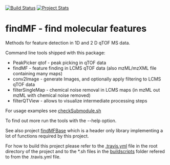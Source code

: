 [![Build Status](https://travis-ci.org/findMF/findMFHCS.svg?branch=master)](https://travis-ci.org/findMF/findMFHCS) [![Project Stats](https://www.ohloh.net/p/findMFHCS/widgets/project_thin_badge.gif)](https://www.ohloh.net/p/findMFHCS)

findMF - find molecular features
==
Methods for feature detection in 1D and 2 D qTOF MS data.

Command line tools shipped with this package:
- PeakPicker qtof - peak picking in qTOF data
- findMF - feature finding in LCMS qTOF data (also mzML/mzXML file containing many maps)
- conv2Image - generate Images, and optionally apply filtering to LCMS qTOF data
- filterSingleMap - chemical noise removal in LCMS maps (in mzML out mzML with chemical noise removed)
- filterQTView - allows to visualize intermediate processing steps

For usage examples see [checkSubmodule.sh](https://github.com/findMF/findMFHCS/blob/master/scripts/test/checkSubmodule.sh)

To find out more run the tools with the --help option.


See also project [findMFBase](https://github.com/findMF/findMFBase) which is a header only library implementing a lot of functions required by this project.

For how to build this project please refer to the [.travis.yml](https://github.com/findMF/findMFHCS/blob/master/.travis.yml)  file in the root directory of the project and to the 
*.sh files in the [buildscripts](https://github.com/findMF/findMFHCS/tree/master/buildscripts) folder refered to from the .travis.yml file.



